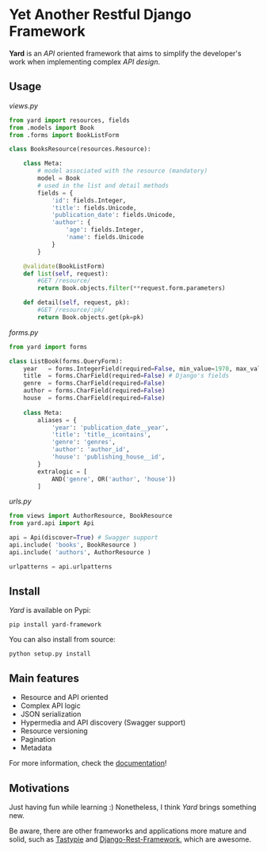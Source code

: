 # Yet Another Restful Django Framework

**Yard** is an *API* oriented framework that aims to simplify the developer's work when implementing complex *API design*.


## Usage

*views.py*

```python
from yard import resources, fields
from .models import Book
from .forms import BookListForm

class BooksResource(resources.Resource):

    class Meta:
        # model associated with the resource (mandatory)
        model = Book
        # used in the list and detail methods
        fields = {
            'id': fields.Integer, 
            'title': fields.Unicode, 
            'publication_date': fields.Unicode, 
            'author': {
                'age': fields.Integer,
                'name': fields.Unicode
            }        
        }

    @validate(BookListForm)
    def list(self, request):
        #GET /resource/
        return Book.objects.filter(**request.form.parameters)

    def detail(self, request, pk):
        #GET /resource/:pk/
        return Book.objects.get(pk=pk)
```

*forms.py*

```python
from yard import forms

class ListBook(forms.QueryForm):
    year   = forms.IntegerField(required=False, min_value=1970, max_value=2012)
    title  = forms.CharField(required=False) # Django's fields
    genre  = forms.CharField(required=False)
    author = forms.CharField(required=False)
    house  = forms.CharField(required=False)
    
    class Meta:
        aliases = {
            'year': 'publication_date__year',
            'title': 'title__icontains',
            'genre': 'genres',
            'author': 'author_id',
            'house': 'publishing_house__id',
        }
        extralogic = [
            AND('genre', OR('author', 'house'))   
        ]
```

*urls.py*

```python
from views import AuthorResource, BookResource
from yard.api import Api

api = Api(discover=True) # Swagger support
api.include( 'books', BookResource )
api.include( 'authors', AuthorResource )

urlpatterns = api.urlpatterns
```


## Install

*Yard* is available on Pypi:

    pip install yard-framework
    
You can also install from source:

    python setup.py install
    
    
## Main features

- Resource and API oriented 
- Complex API logic
- JSON serialization
- Hypermedia and API discovery (Swagger support)
- Resource versioning
- Pagination
- Metadata

For more information, check the [documentation](docs/index.md)!


## Motivations

Just having fun while learning :) Nonetheless, I think *Yard* brings something new.

Be aware, there are other frameworks and applications more mature and solid, such as [Tastypie](http://django-tastypie.readthedocs.org/en/latest/) and [Django-Rest-Framework](http://django-rest-framework.org/), which are awesome.
